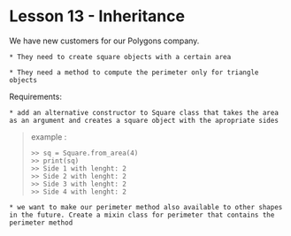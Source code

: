 # Lesson 13 - Inheritance


We have new customers for our Polygons company.

    * They need to create square objects with a certain area

    * They need a method to compute the perimeter only for triangle objects

Requirements:

    * add an alternative constructor to Square class that takes the area as an argument and creates a square object with the apropriate sides

> example : 
>
>     >> sq = Square.from_area(4)
>     >> print(sq)
>     >> Side 1 with lenght: 2
>     >> Side 2 with lenght: 2
>     >> Side 3 with lenght: 2
>     >> Side 4 with lenght: 2


    * we want to make our perimeter method also available to other shapes in the future. Create a mixin class for perimeter that contains the perimeter method 

    

